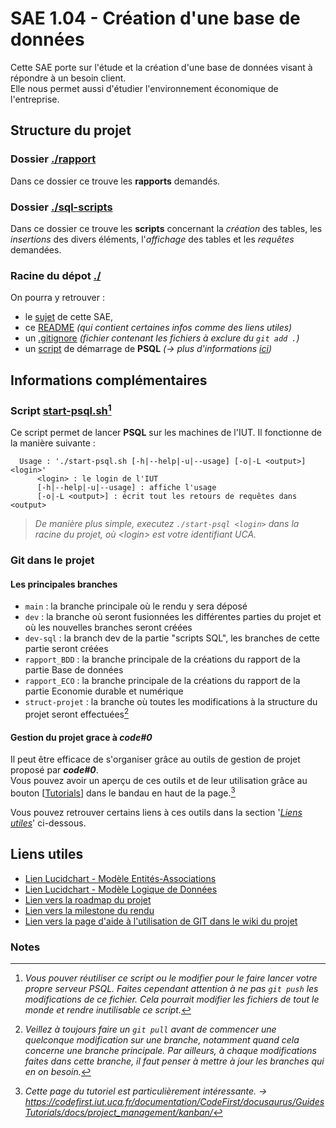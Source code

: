 # SAE 1.04 - Création d'une base de données
Cette SAE porte sur l'étude et la création d'une base de données visant à répondre à un besoin client.  
Elle nous permet aussi d'étudier l'environnement économique de l'entreprise.



## Structure du projet

### Dossier [./rapport](rapports)
Dans ce dossier ce trouve les **rapports** demandés.

### Dossier [./sql-scripts](sql-scripts)
Dans ce dossier ce trouve les **scripts** concernant la *création* des tables, les *insertions* des divers éléments, l'*affichage* des tables et les *requêtes* demandées.

### Racine du dépot [./](./)
On pourra y retrouver :
  * le [sujet](./sae1.04_sujet.pdf) de cette SAE, 
  * ce [README](./README.md) *(qui contient certaines infos comme des liens utiles)*
  * un [.gitignore](./.gitignore) *(fichier contenant les fichiers à exclure du `git add .`)*
  * un [script](./start-psql.sh) de démarrage de **PSQL** *(-> plus d'informations [ici](#script-start-psql-sh-start-psql-sh-1))*



## Informations complémentaires

### Script [start-psql.sh](./start-psql.sh)[^1]
Ce script permet de lancer **PSQL** sur les machines de l'IUT. Il fonctionne de la manière suivante : 
```
  Usage : './start-psql.sh [-h|--help|-u|--usage] [-o|-L <output>] <login>' 
      <login> : le login de l'IUT                                           
      [-h|--help|-u|--usage] : affiche l'usage                              
      [-o|-L <output>] : écrit tout les retours de requêtes dans <output>    
```
> *De manière plus simple, executez `./start-psql <login>` dans la racine du projet, où *\<login>* est votre identifiant UCA.*

### Git dans le projet

#### Les principales branches
  * `main` : la branche principale où le rendu y sera déposé
  * `dev` : la branche où seront fusionnées les différentes parties du projet et où les nouvelles branches seront créées
  * `dev-sql` : la branch dev de la partie "scripts SQL", les branches de cette partie seront créées
  * `rapport_BDD` : la branche principale de la créations du rapport de la partie Base de données
  * `rapport_ECO` : la branche principale de la créations du rapport de la partie Economie durable et numérique
  * `struct-projet` : la branche où toutes les modifications à la structure du projet seront effectuées[^2]

#### Gestion du projet grace à *code\#0*
Il peut être efficace de s'organiser grâce au outils de gestion de projet proposé par ***code\#0***.  
Vous pouvez avoir un aperçu de ces outils et de leur utilisation grâce au bouton \[[Tutorials](https://codefirst.iut.uca.fr/documentation/CodeFirst/docusaurus/GuidesTutorials/)\] dans le bandau en haut de la page.[^3]

Vous pouvez retrouver certains liens à ces outils dans la section '*[Liens utiles](#liens-utiles)*' ci-dessous.


## Liens utiles

* [Lien Lucidchart - Modèle Entités-Associations](https://sg.app.lucidchart.com/uni/ls/click?upn=iVTT-2Fpq7gkkDxN5WGuJTwlaOJDS9CRXuWWJ-2FtluujEgs8B6mNvAhAsDkWK3ycsMwXx86xxiyPW4IzhUrR84FTJpWGReqSSd30yyKOkwCZ-2BqmKm2b9Vnta0dF6fGV6V0AESLlSg7nhwOYo9eXvmQpCpUqv0Wdn8PG1-2BFlDdrtEDUe8OzSUQYBYUT0q0UferZopFVP_nx1QKxP5K9TFoBZ-2Fz3K-2FiJoAJR6vcAtQAak936vqYU146GpopD274CJkrB08KsKh192jue7-2Fb3Sshha9Sk9BQDdKqik6zSLvF2ufo-2FyEUC68lP0jyftzf-2F7n91-2BZJhTv7EeI-2Fxb7Npu5vLp20-2BXmF57Xkv9yYHeRJmgeWc3YXXiZJq3oYHl-2Fn1dVdP3EtsEn9edl6npJXWmcuRqhdKrlbmWCJS3d13YbDYyq3fLGkx4ITydSLd-2BZCro8GLkwI9GfrtimE-2B-2B51XTGwUc0tDGCdoRBVBzak0w8WbkZjIv3MaO0zfgfR9lVW-2ByvGsXEVqu5U1KH5esX9FfRuikgvSrSSjS9UqeOdqZ5CyoGhPSvsjZBC22OdirJbi8RhQ7iwAJ6upLMHafWRv9ap56zi4oueYnyjAwbIZ-2FRPwshSLVAEONEsmQf8JBeq7wAke8K6B-2F1uJcmBhCiMhjcfZerf-2Biik1SYmplzuqBvR7aWt0sh936EAI-2Bxuyg3TXkNn1wkunUgII1OemooLm-2BdR3rZE7q8lGqkS8tpEpd-2FdPuyd0vT9S8dkZkEqYXOfeaF2kI5JINF9A8ZSXzHrZ1DIj5c2XF469S6QWbRah8ZCpwjFz3ER2swiIpZJVrpO8NYDECKjLVe
)
* [Lien Lucidchart - Modèle Logique de Données](https://lucid.app/lucidchart/db2136c3-7e4c-4db2-a7a8-0b4ddbfd56cc/edit?viewport_loc=-9%2C-14%2C1888%2C923%2C0_0&invitationId=inv_a25c694d-bcfb-435c-9559-a330402166a3)
* [Lien vers la roadmap du projet](https://codefirst.iut.uca.fr/git/BAAM/SAE-1.04/projects/88)
* [Lien vers la milestone du rendu](https://codefirst.iut.uca.fr/git/BAAM/SAE-1.04/milestone/47)
* [Lien vers la page d'aide à l'utilisation de GIT dans le wiki du projet](https://codefirst.iut.uca.fr/git/BAAM/SAE-1.04/wiki/Utilisation-de-GIT)



### Notes

[^1]: *Vous pouver réutiliser ce script ou le modifier pour le faire lancer votre propre serveur PSQL. Faites cependant attention à ne pas `git push` les modifications de ce fichier. Cela pourrait modifier les fichiers de tout le monde et rendre inutilisable ce script.*
[^2]: *Veillez à toujours faire un `git pull` avant de commencer une quelconque modification sur une branche, notamment quand cela concerne une branche principale. Par ailleurs, à chaque modifications faites dans cette branche, il faut penser à mettre à jour les branches qui en on besoin.*
[^3]: *Cette page du tutoriel est particulièrement intéressante. -> https://codefirst.iut.uca.fr/documentation/CodeFirst/docusaurus/GuidesTutorials/docs/project_management/kanban/*